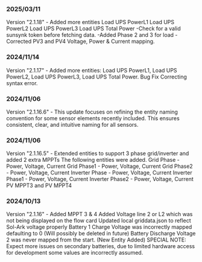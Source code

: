 ### 2025/03/11
Version "2.1.18" - Added more entities
Load UPS PowerL1
Load UPS PowerL2
Load UPS PowerL3
Load UPS Total Power
-Check for a valid sunsynk token before fetching data.
-Added Phase 2 and 3 for load
-Corrected PV3 and PV4 Voltage, Power & Current mapping.

### 2024/11/14
Version "2.1.17" - Added more entities: 
Load UPS PowerL1,
Load UPS PowerL2,
Load UPS PowerL3,
Load UPS Total Power.
Bug Fix Correcting syntax error.

### 2024/11/06
Version "2.1.16.6" - This update focuses on refining the entity naming convention for some sensor elements recently included. This ensures consistent, clear, and intuitive naming for all sensors.

### 2024/11/06
Version "2.1.16.5" - Extended entities to support 3 phase grid/inverter and added 2 extra MPPTs
The following entities were added.
Grid Phase - Power, Voltage, Current 
Grid Phase1 - Power, Voltage, Current 
Grid Phase2 - Power, Voltage, Current
Inverter Phase - Power, Voltage, Current 
Inverter Phase1 - Power, Voltage, Current 
Inverter Phase2 - Power, Voltage, Current
PV MPPT3 and PV MPPT4

### 2024/10/13
Version "2.1.16" - Added MPPT 3 & 4
Added Voltage line 2 or L2 which was not being displayed on the flow card
Updated local griddata.json to reflect Sol-Ark voltage properly
Battery 1 Charge Voltage was incorrectly mapped defaulting to 0 (Will possibly be deleted in future)
Battery Discharge Voltage 2 was never mapped from the start. (New Entity Added)
SPECIAL NOTE: Expect more issues on secondary batteries, due to limited hardware access for development some values are incorrectly assumed.
